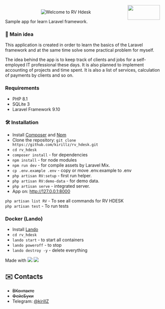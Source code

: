 <img align="right" width=105 height=48 src="https://user-images.githubusercontent.com/1161809/164568130-eb657c42-995a-4baf-a1f5-aa6a03749787.png" >
<p align="center">
		<img alt="Welcome to RV Hdesk"
			 src="https://readme-typing-svg.herokuapp.com/?lines=Welcome+to+RV+HDESK&center=true&width=550&height=70">
</p>
Sample app for learn Laravel framework.


### :flashlight: Main idea
This application is created in order to learn the basics of the Laravel framework and at the same time solve some practical problem for myself.

The idea behind the app is to keep track of clients and jobs for a self-employed IT professional these days. It is also planned to implement accounting of projects and time spent. It is also a list of services, calculation of payments by clients and so on.



### Requirements
* PHP 8.1
* SQLite 3
* Laravel Framework 9.10

### :hammer_and_wrench: Installation
* Install [Composer](https://getcomposer.org/) and [Npm](https://nodejs.org/)
* Clone the repository: `git clone https://github.com/kirillz/rv_hdesk.git`
* `cd rv_hdesk`
* `composer install`  - for dependencies
* `npm install` - for node modules
* `npm run dev` - for compile assets by Laravel Mix.
* `cp .env.example .env` - copy or move .env.example to .env
* `php artisan RV:setup` - first run helper.
* `php artisan RV:demo-data` - for demo data.
* `php artisan serve` - integrated server.
* App on: http://127.0.0.1:8000

`php artisan list RV` - To see all commands for RV HDESK  
`php artisan test` - To run tests

### Docker (Lando)
* Install [Lando](https://github.com/lando/lando/releases) 
* `cd rv_hdesk`
* `lando start` - to start all containers
* `lando poweroff` - to stop
* `lando destroy -y` - delete everything

Made with  <img src="https://img.shields.io/badge/SQLite-07405E?style=for-the-badge&logo=sqlite&logoColor=white" >
<img src="https://img.shields.io/badge/Laravel-FF2D20?style=for-the-badge&logo=laravel&logoColor=white" >


## :envelope: Contacts
* ~~ВКонтакте~~
* ~~ФейсБуки~~
* Telegram: [@kirillZ](https://t.me/kirillZ)
